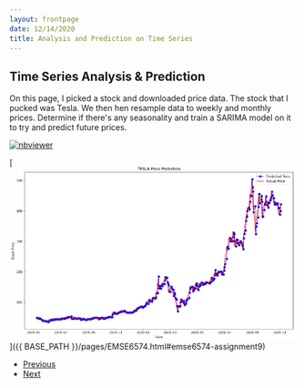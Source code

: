 ```yaml
---
layout: frontpage
date: 12/14/2020
title: Analysis and Prediction on Time Series
---
```


## Time Series Analysis & Prediction

On this page, I picked a stock and downloaded price data. The stock that I pucked was Tesla. We then hen resample data to weekly and monthly prices. Determine if there's any seasonality and train a SARIMA model on it to try and predict future prices.

[![nbviewer](https://raw.githubusercontent.com/jupyter/design/master/logos/Badges/nbviewer_badge.svg)](https://nbviewer.jupyter.org/github/ngau9567/ngau9567.github.io/blob/master/assets/EMSE6574/Week9_Assignment.ipynb)

[![HW9 Time Series Prediction](/assets/publpics/tesla.PNG)]({{ BASE_PATH }}/pages/EMSE6574.html#emse6574-assignment9)

<div class="navbar">
  <div class="navbar-inner">
      <ul class="nav">
          <li><a href="seas6401_final_project.html">Previous</a></li>
          <li><a href="emse6574_hw8_genetic_algo">Next</a></li>
      </ul>
  </div>
</div>
